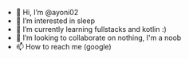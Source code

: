 - 👋 Hi, I’m @ayoni02
- 👀 I’m interested in sleep
- 🌱 I’m currently learning fullstacks and kotlin :)
- 💞️ I’m looking to collaborate on nothing, I'm a noob
- 📫 How to reach me (google)

<!---
ayoni02/ayoni02 is a ✨ special ✨ repository because its `README.md` (this file) appears on your GitHub profile.
You can click the Preview link to take a look at your changes.
--->
